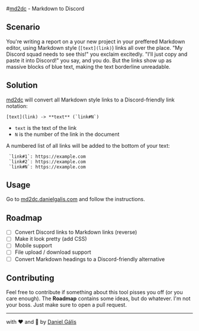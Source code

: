 #[md2dc](https://md2dc.danielgalis.com) - Markdown to Discord

## Scenario
You're writing a report on a your new project in your preffered Markdown editor, using Markdown style (`[text](link)`) links all over the place. "My Discord squad needs to see this!" you exclaim excitedly. "I'll just copy and paste it into Discord!" you say, and you do. But the links show up as massive blocks of blue text, making the text borderline unreadable.

## Solution
[md2dc](https://md2dc.danielgalis.com) will convert all Markdown style links to a Discord-friendly link notation:

```[text](link) -> **text** (`link#N`)```
- `text` is the text of the link
- `N` is the number of the link in the document


A numbered list of all links will be added to the bottom of your text:
```
 `link#1`: https://example.com
 `link#2`: https://example.com
 `link#N`: https://example.com
```

## Usage
Go to [md2dc.danielgalis.com](https://md2dc.danielgalis.com) and follow the instructions.

## Roadmap
- [ ] Convert Discord links to Markdown links (reverse)
- [ ] Make it look pretty (add CSS)
- [ ] Mobile support
- [ ] File upload / download support
- [ ] Convert Markdown headings to a Discord-friendly alternative

## Contributing
Feel free to contribute if something about this tool pisses you off (or you care enough). The **Roadmap** contains some ideas, but do whatever. I'm not your boss. Just make sure to open a pull request.

---
with ❤️ and 🌱 by [Daniel Gális](https://danielgalis.com)
